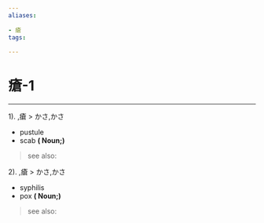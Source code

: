 ```yaml
---
aliases:
    
- 瘡
tags:
    
---
```


# 瘡-1
---
1).
,瘡 > かさ,かさ

- pustule
- scab
**( Noun;)**
> see also: 
            
2).
,瘡 > かさ,かさ

- syphilis
- pox
**( Noun;)**
> see also: 
            